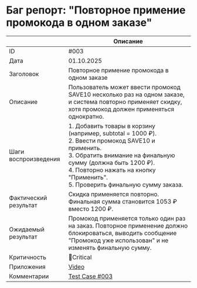 # Баг репорт: "Повторное примение промокода в одном заказе"
|                       | Описание                                                                                                                                             |
| --------------------- | ---------------------------------------------------------------------------------------------------------------------------------------------------- |
| ID                    | #003 |
| Дата                  | 01.10.2025 |
| Заголовок             | Повторное примение промокода в одном заказе |
| Описание              | Пользователь может ввести промокод SAVE10 несколько раз на одном заказе, и система повторно применяет скидку, хотя промокод должен применяться однократно. |
| Шаги воспроизведения  | 1. Добавить товары в корзину (например, subtotal = 1000 ₽).<br>2. Ввести промокод SAVE10 и применить.<br>3. Обратить внимание на финальную сумму (должна быть 1200 ₽).<br>4. Повторно нажать на кнопку "Применить".<br>5. Проверить финальную сумму заказа. |
| Фактический результат | Скидка применяется повторно. Финальная сумма становится 1053 ₽ вместо 1200 ₽. |
| Ожидаемый результат   | Промокод применяется только один раз на заказ. Повторное применение должно блокироваться, выводить сообщение "Промокод уже использован" и не изменять финальную сумму. |
| Критичность           | 🔴Critical |
| Приложения            | [Video](https://drive.google.com/file/d/1hHrCUbaSeQxScWse-dfaGoqxvEPmBuX7/view?usp=sharing) |
| Комментарии           | [Test Case #003](https://github.com/leryqq/Quality-Assurance-Portfolio/blob/main/TestCases/Web_RLT/TestCase_3.md) |
